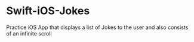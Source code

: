# Swift-iOS-Jokes
 Practice iOS App that displays a list of Jokes to the user and also consists of an infinite scroll
